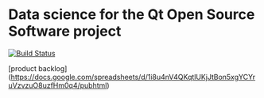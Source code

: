 # Data science for the Qt Open Source Software project

[![Build Status](https://travis-ci.org/tintintti/qt-software-project.svg?branch=master)](https://travis-ci.org/tintintti/qt-software-project)

[product backlog] (https://docs.google.com/spreadsheets/d/1i8u4nV4QKqtlUKjJtBon5xgYCYruVzvzuO8uzfHm0q4/pubhtml)
